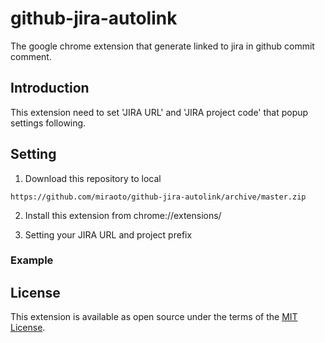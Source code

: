 # github-jira-autolink
The google chrome extension that generate linked to jira in github commit comment.

## Introduction
This extension need to set 'JIRA URL' and 'JIRA project code' that popup settings following.

## Setting

1. Download this repository to local

``` https://github.com/miraoto/github-jira-autolink/archive/master.zip ```

2. Install this extension from chrome://extensions/

3. Setting your JIRA URL and project prefix

### Example

## License
This extension is available as open source under the terms of the [MIT License](http://opensource.org/licenses/MIT).

